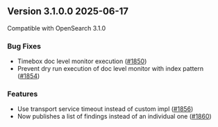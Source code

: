 ## Version 3.1.0.0 2025-06-17
Compatible with OpenSearch 3.1.0

### Bug Fixes
* Timebox doc level monitor execution ([#1850](https://github.com/opensearch-project/alerting/pull/1850))
* Prevent dry run execution of doc level monitor with index pattern ([#1854](https://github.com/opensearch-project/alerting/pull/1854))

### Features
* Use transport service timeout instead of custom impl ([#1856](https://github.com/opensearch-project/alerting/pull/1856))
* Now publishes a list of findings instead of an individual one ([#1860](https://github.com/opensearch-project/alerting/pull/1860))
